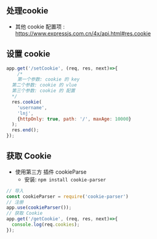 ## 处理cookie

- 其他 cookie 配置项 : https://www.expressjs.com.cn/4x/api.html#res.cookie

## 设置 cookie

```js
app.get('/setCookie', (req, res, next)=>{
	/*
	第一个参数: cookie 的 key
  第二个参数: cookie 的 vlue
  第三个参数: cookie 的 配置
  */ 
  res.cookie(
    'username',
    'lnj',
    {httpOnly: true, path: '/', maxAge: 10000}
  );
  res.end();
});

```



## 获取 Cookie

- 使用第三方 插件 cookieParse
  - 安装:  `npm install cookie-parser`

```js
// 导入
const cookieParser = require('cookie-parser')
// 注册
app.use(cookieParser());
// 获取 Cookie
app.get('/getCookie', (req, res, next)=>{
  console.log(req.cookies);
});
```

